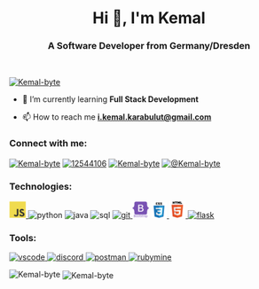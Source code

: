 <h1 align="center">Hi 👋, I'm Kemal</h1>
<h3 align="center">A Software Developer from Germany/Dresden </h3>
<br>

<p align="left"> <a href="https://github.com/ryo-ma/github-profile-trophy"><img src="https://github-profile-trophy.vercel.app/?username=Kemal-byte" alt="Kemal-byte" /></a> </p>

- 🌱 I’m currently learning **Full Stack Development**

<!-- - 📝 I regularly write articles on [My Medium Page](https://Kemal-byte.medium.com) -->

- 📫 How to reach me **i.kemal.karabulut@gmail.com**

<h3 align="left">Connect with me:</h3>
<p align="left">
<a href="https://www.linkedin.com/in/kemal-karabulut-9289a3159/" target="blank"><img align="center" src="https://velanovascular.com/wp-content/uploads/2020/06/LinkedIn.png" alt="Kemal-byte" height="30" width="30" /></a>
<a href="https://stackoverflow.com/users/16516230/kemal-karabulut" target="blank"><img align="center" src="https://upload.wikimedia.org/wikipedia/commons/thumb/e/ef/Stack_Overflow_icon.svg/768px-Stack_Overflow_icon.svg.png" alt="12544106" height="45" width="45" /></a>
<a href="https://www.instagram.com/kemal_bcd/" target="blank"><img align="center" src="https://upload.wikimedia.org/wikipedia/commons/thumb/e/e7/Instagram_logo_2016.svg/1200px-Instagram_logo_2016.svg.png" alt="Kemal-byte" height="30" width="30" /></a>
<a href="https://medium.com/@i.kemal.karabulut" target="blank"><img align="center" src="https://cdn.jsdelivr.net/npm/simple-icons@3.0.1/icons/medium.svg" alt="@Kemal-byte" height="30" width="40" /></a>


</p>

<h3 align="left">Technologies:</h3>
<p align="left"> 
<a href="https://developer.mozilla.org/en-US/docs/Web/JavaScript" target="_blank"> <img src="https://raw.githubusercontent.com/devicons/devicon/master/icons/javascript/javascript-original.svg" alt="javascript" width="30" height="30"/> </a> 
<img src="https://cdn3.iconfinder.com/data/icons/logos-and-brands-adobe/512/267_Python-512.png" alt="python" width="27" height="30"/> </a>
<img src="https://cdn.icon-icons.com/icons2/2415/PNG/512/java_original_wordmark_logo_icon_146459.png" alt="java" width="30" height="30"/> </a>
<img src="https://cdn.icon-icons.com/icons2/627/PNG/512/sql-file-rounded-rectangular-outlined-interface-symbol_icon-icons.com_57503.png" alt="sql" width="33" height="30"/> </a>
<a href="https://git-scm.com/" target="_blank"> <img src="https://www.vectorlogo.zone/logos/git-scm/git-scm-icon.svg" alt="git" width="30" height="30"/> </a>
<a href="https://getbootstrap.com" target="_blank"> <img src="https://raw.githubusercontent.com/devicons/devicon/master/icons/bootstrap/bootstrap-plain-wordmark.svg" alt="bootstrap" width="30" height="30"/></a>
<a href="https://www.w3schools.com/css/" target="_blank"> <img src="https://raw.githubusercontent.com/devicons/devicon/master/icons/css3/css3-original-wordmark.svg" alt="css3" width="28" height="28"/> </a>
<a href="https://www.w3.org/html/" target="_blank"> <img src="https://raw.githubusercontent.com/devicons/devicon/master/icons/html5/html5-original-wordmark.svg" alt="html5" width="30" height="30"/> </a>
<a href="https://www.w3.org/html/" target="_blank"> <img src="https://cdn.icon-icons.com/icons2/512/PNG/512/prog-flask_icon-icons.com_50797.png" alt="flask" width="30" height="30"/> </a>




<h3 align="left">Tools:</h3>
<a href="https://code.visualstudio.com/" target="_blank"> <img src="https://upload.wikimedia.org/wikipedia/commons/thumb/9/9a/Visual_Studio_Code_1.35_icon.svg/1024px-Visual_Studio_Code_1.35_icon.svg.png" alt="vscode" width="30" height="30"/> </a>
<a href="https://discord.com/" target="_blank"> <img src="https://cdn4.iconfinder.com/data/icons/logos-and-brands/512/91_Discord_logo_logos-512.png" alt="discord" width="30" height="30"/> </a> 
<a href="https://postman.com" target="_blank"> <img src="https://www.vectorlogo.zone/logos/getpostman/getpostman-icon.svg" alt="postman" width="30" height="30"/> </a> 
<a href="https://www.jetbrains.com/ruby/" target="_blank"> <img src="https://resources.jetbrains.com/storage/products/rubymine/img/meta/rubymine_logo_300x300.png" alt="rubymine" width="30" height="30"/> </a> 
</p>


<p><img align="left" src="https://github-readme-stats.vercel.app/api/top-langs?username=Kemal-byte&show_icons=true&theme=radical&locale=en&layout=compact" alt="Kemal-byte" /></p>

<p>&nbsp;<img align="center" src="https://github-readme-stats.vercel.app/api?username=Kemal-byte&show_icons=true&theme=dark&locale=en" alt="Kemal-byte" width="50%" /></p>
